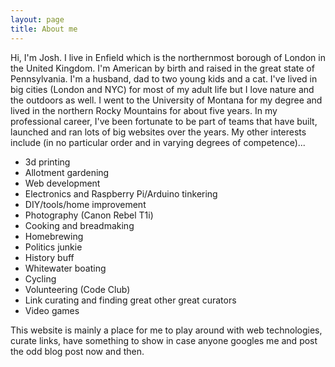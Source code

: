 ```yaml
---
layout: page
title: About me
---
```


Hi, I'm Josh. I live in Enfield which is the northernmost borough of London in the United Kingdom. I'm American by birth and raised in the great state of Pennsylvania. I'm a husband, dad to two young kids and a cat. I've lived in big cities (London and NYC) for most of my adult life but I love nature and the outdoors as well. I went to the University of Montana for my degree and lived in the northern Rocky Mountains for about five years. In my professional career, I've been fortunate to be part of teams that have built, launched and ran lots of big websites over the years. My other interests include (in no particular order and in varying degrees of competence)...

* 3d printing
* Allotment gardening
* Web development
* Electronics and Raspberry Pi/Arduino tinkering
* DIY/tools/home improvement
* Photography (Canon Rebel T1i)
* Cooking and breadmaking
* Homebrewing
* Politics junkie
* History buff
* Whitewater boating
* Cycling
* Volunteering (Code Club)
* Link curating and finding great other great curators
* Video games

This website is mainly a place for me to play around with web technologies, curate links, have something to show in case anyone googles me and post the odd blog post now and then.



